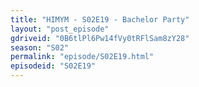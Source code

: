 ```yaml
---
title: "HIMYM - S02E19 - Bachelor Party"
layout: "post_episode"
gdriveid: "0B6tlPl6Pw14fVy0tRFlSam8zY28"
season: "S02"
permalink: "episode/S02E19.html"
episodeid: "S02E19"
---
```


